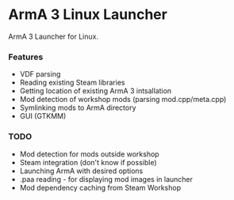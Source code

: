 # ArmA 3 Linux Launcher

ArmA 3 Launcher for Linux.

### Features

* VDF parsing
* Reading existing Steam libraries
* Getting location of existing ArmA 3 intsallation
* Mod detection of workshop mods (parsing mod.cpp/meta.cpp)
* Symlinking mods to ArmA directory
* GUI (GTKMM)

### TODO

* Mod detection for mods outside workshop
* Steam integration (don't know if possible)
* Launching ArmA with desired options
* .paa reading - for displaying mod images in launcher
* Mod dependency caching from Steam Workshop
